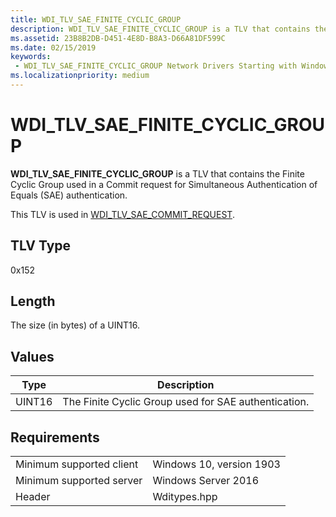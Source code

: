 ```yaml
---
title: WDI_TLV_SAE_FINITE_CYCLIC_GROUP
description: WDI_TLV_SAE_FINITE_CYCLIC_GROUP is a TLV that contains the Finite Cyclic Group used in a Commit request for Simultaneous Authentication of Equals (SAE) authentication.
ms.assetid: 23B8B2DB-D451-4E8D-B8A3-D66A81DF599C
ms.date: 02/15/2019
keywords:
 - WDI_TLV_SAE_FINITE_CYCLIC_GROUP Network Drivers Starting with Windows Vista
ms.localizationpriority: medium
---
```


# WDI_TLV_SAE_FINITE_CYCLIC_GROUP

**WDI_TLV_SAE_FINITE_CYCLIC_GROUP** is a TLV that contains the Finite Cyclic Group used in a Commit request for Simultaneous Authentication of Equals (SAE) authentication.

This TLV is used in [WDI_TLV_SAE_COMMIT_REQUEST](wdi-tlv-sae-commit-request.md).

## TLV Type

0x152

## Length

The size (in bytes) of a UINT16.

## Values

| Type | Description |
| --- | --- |
| UINT16 | The Finite Cyclic Group used for SAE authentication. |

## Requirements

|   |   |
| --- | --- |
| Minimum supported client | Windows 10, version 1903 |
| Minimum supported server | Windows Server 2016 |
| Header | Wditypes.hpp |